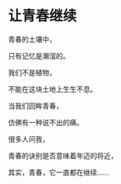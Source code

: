 # 让青春继续

青春的土壤中，

只有记忆是潮湿的。

我们不是植物，

不能在这块土地上生生不息。

当我们回眸青春，

仿佛有一种说不出的痛。

很多人问我，

青春的诀别是否意味着年迈的将近，

其实，青春，它一直都在继续……